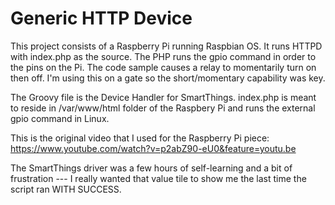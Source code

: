# Generic HTTP Device

This project consists of a Raspberry Pi running Raspbian OS. It runs HTTPD with index.php as the source. The PHP runs the gpio command in order to the pins on the Pi. The code sample causes a relay to momentarily turn on then off. I'm using this on a gate so the short/momentary capability was key.

The Groovy file is the Device Handler for SmartThings.
index.php is meant to reside in /var/www/html folder of the Raspbery Pi and runs the external gpio command in Linux.

This is the original video that I used for the Raspberry Pi piece: https://www.youtube.com/watch?v=p2abZ90-eU0&feature=youtu.be

The SmartThings driver was a few hours of self-learning and a bit of frustration --- I really wanted that value tile to show me the last time the script ran WITH SUCCESS.